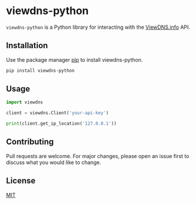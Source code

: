 # viewdns-python

`viewdns-python` is a Python library for interacting with the [ViewDNS.info](https://viewdns.info/) API.

## Installation

Use the package manager [pip](https://pip.pypa.io/en/stable/) to install viewdns-python.

```bash
pip install viewdns-python
```

## Usage

```python
import viewdns

client = viewdns.Client('your-api-key')

print(client.get_ip_location('127.0.0.1'))
```

## Contributing

Pull requests are welcome. For major changes, please open an issue first to discuss what you would like to change.

## License

[MIT](https://choosealicense.com/licenses/mit/)